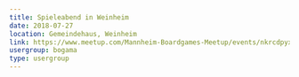 ```yaml
---
title: Spieleabend in Weinheim 
date: 2018-07-27
location: Gemeindehaus, Weinheim
link: https://www.meetup.com/Mannheim-Boardgames-Meetup/events/nkrcdpyxkbkc/
usergroup: bogama
type: usergroup
---
```

